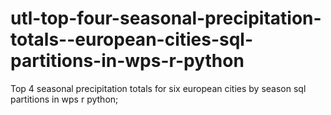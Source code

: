 # utl-top-four-seasonal-precipitation-totals--european-cities-sql-partitions-in-wps-r-python
Top 4 seasonal precipitation totals for six european cities by season sql partitions in wps r python; 
